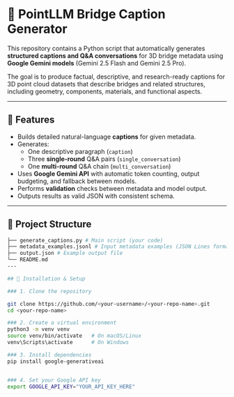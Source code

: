 # 🧠 PointLLM Bridge Caption Generator

This repository contains a Python script that automatically generates **structured captions and Q&A conversations** for 3D bridge metadata using **Google Gemini models** (Gemini 2.5 Flash and Gemini 2.5 Pro).

The goal is to produce factual, descriptive, and research-ready captions for 3D point cloud datasets that describe bridges and related structures, including geometry, components, materials, and functional aspects.

---

## 🚀 Features

- Builds detailed natural-language **captions** for given metadata.
- Generates:
  - One descriptive paragraph (`caption`)
  - Three **single-round** Q&A pairs (`single_conversation`)
  - One **multi-round** Q&A chain (`multi_conversation`)
- Uses **Google Gemini API** with automatic token counting, output budgeting, and fallback between models.
- Performs **validation** checks between metadata and model output.
- Outputs results as valid JSON with consistent schema.

---

## 📂 Project Structure
```bash
├── generate_captions.py # Main script (your code)
├── metadata_examples.jsonl # Input metadata examples (JSON Lines format)
├── output.json # Example output file
└── README.md 
---

## 🧰 Installation & Setup

### 1. Clone the repository

git clone https://github.com/<your-username>/<your-repo-name>.git
cd <your-repo-name>

### 2. Create a virtual environment
python3 -m venv venv
source venv/bin/activate   # On macOS/Linux
venv\Scripts\activate      # On Windows

### 3. Install dependencies
pip install google-generativeai


### 4. Set your Google API key
export GOOGLE_API_KEY="YOUR_API_KEY_HERE"
